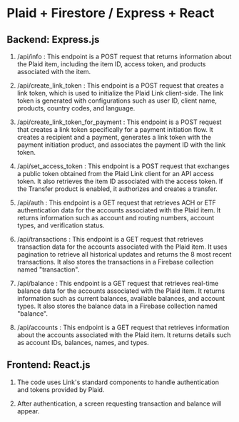 # Plaid + Firestore / Express + React
## Backend: Express.js

1.  /api/info : This endpoint is a POST request that returns information about the Plaid item, including the item ID, access token, and products associated with the item. 
 
2.  /api/create_link_token : This endpoint is a POST request that creates a link token, which is used to initialize the Plaid Link client-side. The link token is generated with configurations such as user ID, client name, products, country codes, and language. 
 
3.  /api/create_link_token_for_payment : This endpoint is a POST request that creates a link token specifically for a payment initiation flow. It creates a recipient and a payment, generates a link token with the payment initiation product, and associates the payment ID with the link token. 
 
4.  /api/set_access_token : This endpoint is a POST request that exchanges a public token obtained from the Plaid Link client for an API access token. It also retrieves the item ID associated with the access token. If the Transfer product is enabled, it authorizes and creates a transfer. 
 
5.  /api/auth : This endpoint is a GET request that retrieves ACH or ETF authentication data for the accounts associated with the Plaid item. It returns information such as account and routing numbers, account types, and verification status. 
 
6.  /api/transactions : This endpoint is a GET request that retrieves transaction data for the accounts associated with the Plaid item. It uses pagination to retrieve all historical updates and returns the 8 most recent transactions. It also stores the transactions in a Firebase collection named "transaction". 
 
7.  /api/balance : This endpoint is a GET request that retrieves real-time balance data for the accounts associated with the Plaid item. It returns information such as current balances, available balances, and account types. It also stores the balance data in a Firebase collection named "balance". 
 
8.  /api/accounts : This endpoint is a GET request that retrieves information about the accounts associated with the Plaid item. It returns details such as account IDs, balances, names, and types. 


## Frontend: React.js

1. The code uses Link's standard components to handle authentication and tokens provided by Plaid.

2. After authentication, a screen requesting transaction and balance will appear.